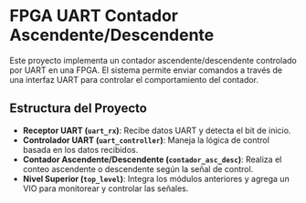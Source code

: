 # FPGA UART Contador Ascendente/Descendente

Este proyecto implementa un contador ascendente/descendente controlado por UART en una FPGA. El sistema permite enviar comandos a través de una interfaz UART para controlar el comportamiento del contador.

## Estructura del Proyecto

- **Receptor UART (`uart_rx`)**: Recibe datos UART y detecta el bit de inicio.
- **Controlador UART (`uart_controller`)**: Maneja la lógica de control basada en los datos recibidos.
- **Contador Ascendente/Descendente (`contador_asc_desc`)**: Realiza el conteo ascendente o descendente según la señal de control.
- **Nivel Superior (`top_level`)**: Integra los módulos anteriores y agrega un VIO para monitorear y controlar las señales.

